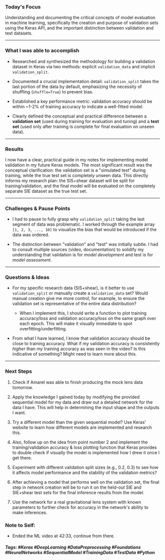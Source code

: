 ### Today's Focus

Understanding and documenting the critical concepts of model evaluation in machine learning, specifically the creation and purpose of validation sets using the Keras API, and the important distinction between validation and test datasets.
***
### What I was able to accomplish

- Researched and synthesized the methodology for building a validation dataset in Keras via two methods: explicit `validation_data` and implicit `validation_split`.
    
- Documented a crucial implementation detail: `validation_split` takes the last portion of the data by default, emphasizing the necessity of shuffling (`shuffle=True`) to prevent bias.
    
- Established a key performance metric: validation accuracy should be within ~1-2% of training accuracy to indicate a well-fitted model.
    
- Clearly defined the conceptual and practical difference between a **validation set** (used during training for evaluation and tuning) and a **test set** (used only after training is complete for final evaluation on unseen data).
***
### Results

I now have a clear, practical guide in my notes for implementing model validation in my future Keras models. The most significant result was the conceptual clarification: the validation set is a "simulated test" during training, while the true test set is completely unseen data. This directly informs my research plan: the SIS+shear dataset will be split for training/validation, and the final model will be evaluated on the completely separate SIE dataset as the true test set.
***
### Challenges & Pause Points

- I had to pause to fully grasp why `validation_split` taking the last segment of data was problematic. I worked through the example array `[1, 2, 3, ..., 10]` to visualize the bias that would be introduced if the data was ordered.
    
- The distinction between "validation" and "test" was initially subtle. I had to consult multiple sources (video, documentation) to solidify my understanding that validation is for _model development_ and test is for _model assessment_.
***
### Questions & Ideas

- For my specific research data (SIS+shear), is it better to use `validation_split` or manually create a `validation_data` set? Would manual creation give me more control, for example, to ensure the validation set is representative of the entire data distribution?

	- When I implement this, I should write a function to plot training accuracy/loss and validation accuracy/loss on the same graph over each epoch. This will make it visually immediate to spot overfitting/underfitting.
	
- From what I have learned, I know that validation accuracy should be close to training accuracy. What if my validation accuracy is consistently _higher_ than my training accuracy as was seen in the video? Is this indicative of something? Might need to learn more about this. 
***
### Next Steps

1. Check if Amarel was able to finish producing the mock lens data tomorrow. 

2. Apply the knowledge I gained today by modifying the provided sequential model for my data and draw out a detailed network for the data I have. This will help in determining the input shape and the outputs I want. 

3. Try a different model than the given sequential model? Use Keras' website to learn how different models are implemented and research this.
    
4. Also, follow up on the idea from point number 2 and implement the training/validation accuracy & loss plotting function that Keras provides to double check if visually the model is implemented how I drew it once I get there.
    
5. Experiment with different validation split sizes (e.g., 0.2, 0.3) to see how it affects model performance and the stability of the validation metrics?
    
6. After achieving a model that performs well on the validation set, the final step in network creation will be to run it on the held-out SIE and SIE+shear test sets for the final inference results from the model. 

7. Use the network for a real gravitational lens system with known parameters to further check for accuracy in the network's ability to make inferences.

### Note to Self:

- Ended the ML video at 42:33, continue from there.

##### Tags: #Keras #DeepLearning #DataPreprocessing #Foundations #NeuralNetworks #SequentialModel #TrainingData #TestData #Python 




